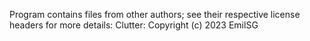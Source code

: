 Program contains files from other authors;
see their respective license headers for more details:
Clutter: Copyright (c) 2023 EmilSG